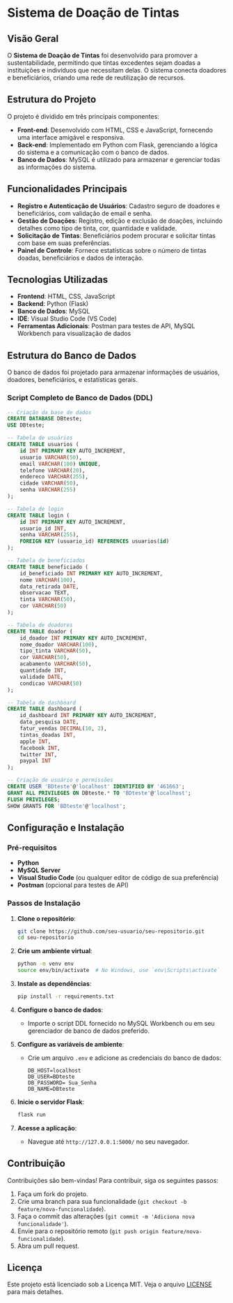 
# Sistema de Doação de Tintas

## Visão Geral
O **Sistema de Doação de Tintas** foi desenvolvido para promover a sustentabilidade, permitindo que tintas excedentes sejam doadas a instituições e indivíduos que necessitam delas. O sistema conecta doadores e beneficiários, criando uma rede de reutilização de recursos.

## Estrutura do Projeto
O projeto é dividido em três principais componentes:

- **Front-end**: Desenvolvido com HTML, CSS e JavaScript, fornecendo uma interface amigável e responsiva.
- **Back-end**: Implementado em Python com Flask, gerenciando a lógica do sistema e a comunicação com o banco de dados.
- **Banco de Dados**: MySQL é utilizado para armazenar e gerenciar todas as informações do sistema.

## Funcionalidades Principais
- **Registro e Autenticação de Usuários**: Cadastro seguro de doadores e beneficiários, com validação de email e senha.
- **Gestão de Doações**: Registro, edição e exclusão de doações, incluindo detalhes como tipo de tinta, cor, quantidade e validade.
- **Solicitação de Tintas**: Beneficiários podem procurar e solicitar tintas com base em suas preferências.
- **Painel de Controle**: Fornece estatísticas sobre o número de tintas doadas, beneficiários e dados de interação.

## Tecnologias Utilizadas
- **Frontend**: HTML, CSS, JavaScript
- **Backend**: Python (Flask)
- **Banco de Dados**: MySQL
- **IDE**: Visual Studio Code (VS Code)
- **Ferramentas Adicionais**: Postman para testes de API, MySQL Workbench para visualização de dados

## Estrutura do Banco de Dados
O banco de dados foi projetado para armazenar informações de usuários, doadores, beneficiários, e estatísticas gerais.

### Script Completo de Banco de Dados (DDL)

```sql
-- Criação da base de dados
CREATE DATABASE DBteste;
USE DBteste;

-- Tabela de usuários
CREATE TABLE usuarios (
    id INT PRIMARY KEY AUTO_INCREMENT,
    usuario VARCHAR(50),
    email VARCHAR(100) UNIQUE,
    telefone VARCHAR(20),
    endereco VARCHAR(255),
    cidade VARCHAR(50),
    senha VARCHAR(255)
);

-- Tabela de login
CREATE TABLE login (
    id INT PRIMARY KEY AUTO_INCREMENT,
    usuario_id INT,
    senha VARCHAR(255),
    FOREIGN KEY (usuario_id) REFERENCES usuarios(id)
);

-- Tabela de beneficiados
CREATE TABLE beneficiado (
    id_beneficiado INT PRIMARY KEY AUTO_INCREMENT,
    nome VARCHAR(100),
    data_retirada DATE,
    observacao TEXT,
    tinta VARCHAR(50),
    cor VARCHAR(50)
);

-- Tabela de doadores
CREATE TABLE doador (
    id_doador INT PRIMARY KEY AUTO_INCREMENT,
    nome_doador VARCHAR(100),
    tipo_tinta VARCHAR(50),
    cor VARCHAR(50),
    acabamento VARCHAR(50),
    quantidade INT,
    validade DATE,
    condicao VARCHAR(50)
);

-- Tabela de dashboard
CREATE TABLE dashboard (
    id_dashboard INT PRIMARY KEY AUTO_INCREMENT,
    data_pesquisa DATE,
    fatur_vendas DECIMAL(10, 2),
    tintas_doadas INT,
    apple INT,
    facebook INT,
    twitter INT,
    paypal INT
);

-- Criação de usuário e permissões
CREATE USER 'BDteste'@'localhost' IDENTIFIED BY '461663';
GRANT ALL PRIVILEGES ON DBteste.* TO 'BDteste'@'localhost';
FLUSH PRIVILEGES;
SHOW GRANTS FOR 'BDteste'@'localhost';
```

## Configuração e Instalação

### Pré-requisitos
- **Python**
- **MySQL Server**
- **Visual Studio Code** (ou qualquer editor de código de sua preferência)
- **Postman** (opcional para testes de API)

### Passos de Instalação
1. **Clone o repositório**:
   ```bash
   git clone https://github.com/seu-usuario/seu-repositorio.git
   cd seu-repositorio
   ```

2. **Crie um ambiente virtual**:
   ```bash
   python -m venv env
   source env/bin/activate  # No Windows, use `env\Scripts\activate`
   ```

3. **Instale as dependências**:
   ```bash
   pip install -r requirements.txt
   ```

4. **Configure o banco de dados**:
   - Importe o script DDL fornecido no MySQL Workbench ou em seu gerenciador de banco de dados preferido.

5. **Configure as variáveis de ambiente**:
   - Crie um arquivo `.env` e adicione as credenciais do banco de dados:
     ```env
     DB_HOST=localhost
     DB_USER=BDteste
     DB_PASSWORD= Sua_Senha
     DB_NAME=DBteste
     ```

6. **Inicie o servidor Flask**:
   ```bash
   flask run
   ```

7. **Acesse a aplicação**:
   - Navegue até `http://127.0.0.1:5000/` no seu navegador.


## Contribuição
Contribuições são bem-vindas! Para contribuir, siga os seguintes passos:
1. Faça um fork do projeto.
2. Crie uma branch para sua funcionalidade (`git checkout -b feature/nova-funcionalidade`).
3. Faça o commit das alterações (`git commit -m 'Adiciona nova funcionalidade'`).
4. Envie para o repositório remoto (`git push origin feature/nova-funcionalidade`).
5. Abra um pull request.

## Licença
Este projeto está licenciado sob a Licença MIT. Veja o arquivo [LICENSE](LICENSE) para mais detalhes.

